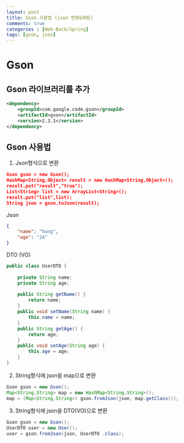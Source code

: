 ```yaml
---
layout: post
title: Gson 사용법 (json 변환&매핑)
comments: true 
categories : [Web-Back/Spring]
tags: [gson, json]
---
```

# Gson

## Gson 라이브러리를 추가
```xml
<dependency>
    <groupId>com.google.code.gson</groupId>
    <artifactId>gson</artifactId>
    <version>2.3.1</version>
</dependency>
```

## Gson 사용법

1. Json형식으로 변환
```json
Gson gson = new Gson();
HashMap<String,Object> result = new HashMap<String,Object>();
result.put("result","true");
List<String> list = new ArrayList<String>();    
result.put("list",list);
String json = gson.toJson(result);
```




Json
```json
{
    "name": "hong",
    "age": "24"
}
```



DTO (VO)
``` java
public class UserDTO {
    
    private String name;
    private String age;
 
    public String getName() {
        return name;
    }
    public void setName(String name) {
        this.name = name;
    }
    public String getAge() {
        return age;
    }
    public void setAge(String age) {
        this.age = age;
    }
}
```


2. String형식에 json을 map으로 변환

```java
Gson gson = new Gson();
Map<String,String> map = new HashMap<String,String>();
map = (Map<String,String>) gson.fromJson(json, map.getClass());    
```



3. String형식에 json을 DTO(VO)으로 변환

```java
Gson gson = new Gson();
UserDTO user = new User();
user = gson.fromJson(json, UserDTO .class);
```
